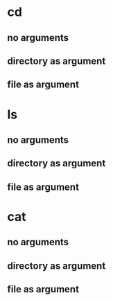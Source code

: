 # cd
## no arguments
## directory as argument
## file as argument
# ls
## no arguments
## directory as argument
## file as argument
# cat
## no arguments
## directory as argument
## file as argument
